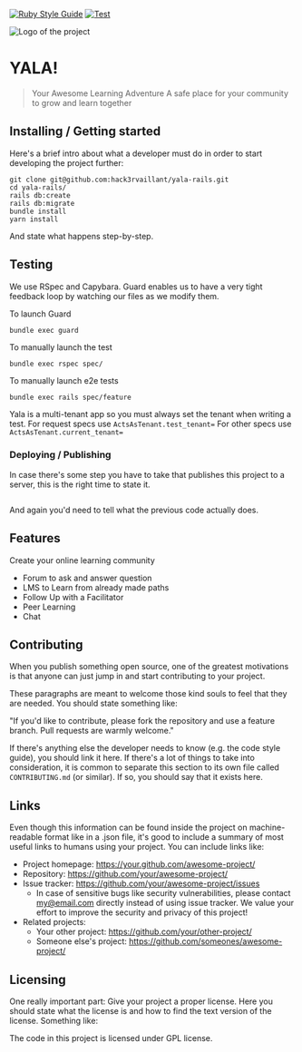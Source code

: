 [![Ruby Style Guide](https://img.shields.io/badge/code_style-standard-brightgreen.svg)](https://github.com/testdouble/standard)
[![Test](https://github.com/hack3rvaillant/yala-rails/actions/workflows/test.yml/badge.svg?branch=main)](https://github.com/hack3rvaillant/yala-rails/actions/workflows/test.yml)

![Logo of the project](https://raw.githubusercontent.com/jehna/readme-best-practices/master/sample-logo.png)

# YALA!

> Your Awesome Learning Adventure
> A safe place for your community to grow and learn together

## Installing / Getting started

Here's a brief intro about what a developer must do in order to start developing
the project further:

```shell
git clone git@github.com:hack3rvaillant/yala-rails.git
cd yala-rails/
rails db:create
rails db:migrate
bundle install
yarn install
```

And state what happens step-by-step.

## Testing

We use RSpec and Capybara.
Guard enables us to have a very tight feedback loop by watching our files as we modify them.

To launch Guard

```
bundle exec guard
```

To manually launch the test

```
bundle exec rspec spec/
```

To manually launch e2e tests

```
bundle exec rails spec/feature
```

Yala is a multi-tenant app so you must always set the tenant when writing a test.
For request specs use `ActsAsTenant.test_tenant=`
For other specs use `ActsAsTenant.current_tenant=`

### Deploying / Publishing

In case there's some step you have to take that publishes this project to a
server, this is the right time to state it.

```shell

```

And again you'd need to tell what the previous code actually does.

## Features

Create your online learning community

- Forum to ask and answer question
- LMS to Learn from already made paths
- Follow Up with a Facilitator
- Peer Learning
- Chat

## Contributing

When you publish something open source, one of the greatest motivations is that
anyone can just jump in and start contributing to your project.

These paragraphs are meant to welcome those kind souls to feel that they are
needed. You should state something like:

"If you'd like to contribute, please fork the repository and use a feature
branch. Pull requests are warmly welcome."

If there's anything else the developer needs to know (e.g. the code style
guide), you should link it here. If there's a lot of things to take into
consideration, it is common to separate this section to its own file called
`CONTRIBUTING.md` (or similar). If so, you should say that it exists here.

## Links

Even though this information can be found inside the project on machine-readable
format like in a .json file, it's good to include a summary of most useful
links to humans using your project. You can include links like:

- Project homepage: https://your.github.com/awesome-project/
- Repository: https://github.com/your/awesome-project/
- Issue tracker: https://github.com/your/awesome-project/issues
  - In case of sensitive bugs like security vulnerabilities, please contact
    my@email.com directly instead of using issue tracker. We value your effort
    to improve the security and privacy of this project!
- Related projects:
  - Your other project: https://github.com/your/other-project/
  - Someone else's project: https://github.com/someones/awesome-project/

## Licensing

One really important part: Give your project a proper license. Here you should
state what the license is and how to find the text version of the license.
Something like:

The code in this project is licensed under GPL license.
